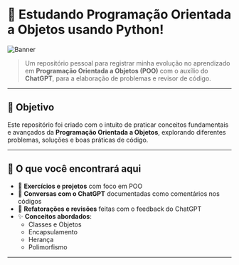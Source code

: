 # 🧠 Estudando Programação Orientada a Objetos usando Python!

![Banner](https://i.imgur.com/U7fq4Jl.png)

> Um repositório pessoal para registrar minha evolução no aprendizado em **Programação Orientada a Objetos (POO)** com o auxílio do **ChatGPT**, para a elaboração de problemas e revisor de código.

---

## 🎯 Objetivo

Este repositório foi criado com o intuito de praticar conceitos fundamentais e avançados da **Programação Orientada a Objetos**, explorando diferentes problemas, soluções e boas práticas de código.

---

## 📘 O que você encontrará aqui

- 📌 **Exercícios e projetos** com foco em POO
- 💬 **Conversas com o ChatGPT** documentadas como comentários nos códigos
- 🧪 **Refatorações e revisões** feitas com o feedback do ChatGPT
- ✨ **Conceitos abordados**:
  - Classes e Objetos
  - Encapsulamento
  - Herança
  - Polimorfismo

---

